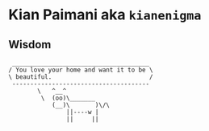# Kian Paimani aka `kianenigma`

## Wisdom

<!--START_SECTION:cowsay-->
```
 ______________________________________
/ You love your home and want it to be \
\ beautiful.                           /
 --------------------------------------
        \   ^__^
         \  (oo)\_______
            (__)\       )\/\
                ||----w |
                ||     ||

```
<!--END_SECTION:cowsay-->




